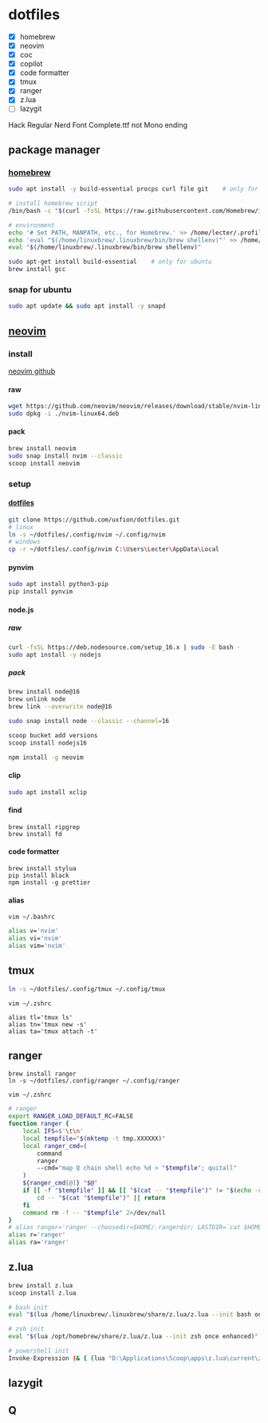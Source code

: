 # dotfiles

- [x] homebrew
- [x] neovim
- [x] coc
- [x] copilot
- [x] code formatter
- [x] tmux
- [x] ranger
- [x] z.lua
- [ ] lazygit

Hack Regular Nerd Font Complete.ttf
not Mono ending

## package manager

### [homebrew](https://brew.sh)

```bash
sudo apt install -y build-essential procps curl file git    # only for ubuntu https://docs.brew.sh/Homebrew-on-Linux

# install homebrew script
/bin/bash -c "$(curl -fsSL https://raw.githubusercontent.com/Homebrew/install/HEAD/install.sh)"

# environment
echo '# Set PATH, MANPATH, etc., for Homebrew.' >> /home/lecter/.profile
echo 'eval "$(/home/linuxbrew/.linuxbrew/bin/brew shellenv)"' >> /home/lecter/.profile
eval "$(/home/linuxbrew/.linuxbrew/bin/brew shellenv)"

sudo apt-get install build-essential    # only for ubuntu
brew install gcc
```

### snap for ubuntu

```bash
sudo apt update && sudo apt install -y snapd
```

## [neovim](https://neovim.io)

### install

[neovim github](https://github.com/neovim/neovim)

#### raw

```bash
wget https://github.com/neovim/neovim/releases/download/stable/nvim-linux64.deb
sudo dpkg -i ./nvim-linux64.deb
```

#### pack

```bash
brew install neovim
sudo snap install nvim --classic
scoop install neovim
```

### setup

#### [dotfiles](https://github.com/uxfion/dotfiles)

```bash
git clone https://github.com/uxfion/dotfiles.git
# linux
ln -s ~/dotfiles/.config/nvim ~/.config/nvim
# windows
cp -r ~/dotfiles/.config/nvim C:\Users\Lecter\AppData\Local
```

#### pynvim

```bash
sudo apt install python3-pip
pip install pynvim
```

#### node.js

##### raw

```bash
curl -fsSL https://deb.nodesource.com/setup_16.x | sudo -E bash -
sudo apt install -y nodejs
```

##### pack

```bash
brew install node@16
brew unlink node
brew link --overwrite node@16

sudo snap install node --classic --channel=16

scoop bucket add versions
scoop install nodejs16
```

```bash
npm install -g neovim
```

#### clip

```bash
sudo apt install xclip
```

#### find

```
brew install ripgrep
brew install fd
```

#### code formatter

```
brew install stylua
pip install black
npm install -g prettier
```

#### alias

`vim ~/.bashrc`

```bash
alias v='nvim'
alias vi='nvim'
alias vim='nvim'
```

## tmux

```bash
ln -s ~/dotfiles/.config/tmux ~/.config/tmux
```

`vim ~/.zshrc`

```
alias tl='tmux ls'
alias tn='tmux new -s'
alias ta='tmux attach -t'
```

## ranger

```
brew install ranger
ln -s ~/dotfiles/.config/ranger ~/.config/ranger
```

`vim ~/.zshrc`

```bash
# ranger
export RANGER_LOAD_DEFAULT_RC=FALSE
function ranger {
    local IFS=$'\t\n'
    local tempfile="$(mktemp -t tmp.XXXXXX)"
    local ranger_cmd=(
        command
        ranger
        --cmd="map Q chain shell echo %d > "$tempfile"; quitall"
    )
    ${ranger_cmd[@]} "$@"
    if [[ -f "$tempfile" ]] && [[ "$(cat -- "$tempfile")" != "$(echo -n `pwd`)" ]]; then
        cd -- "$(cat "$tempfile")" || return
    fi
    command rm -f -- "$tempfile" 2>/dev/null
}
# alias ranger='ranger --choosedir=$HOME/.rangerdir; LASTDIR=`cat $HOME/.rangerdir`; cd "$LASTDIR"'
alias r='ranger'
alias ra='ranger'
```

## z.lua

```bash
brew install z.lua
scoop install z.lua
```

```bash
# bash init
eval "$(lua /home/linuxbrew/.linuxbrew/share/z.lua/z.lua --init bash once enhanced)"

# zsh init
eval "$(lua /opt/homebrew/share/z.lua/z.lua --init zsh once enhanced)"

# powershell init
Invoke-Expression (& { (lua "D:\Applications\Scoop\apps\z.lua\current\z.lua" --init powershell enhanced once) -join "`n" })
```

## lazygit

## Q
